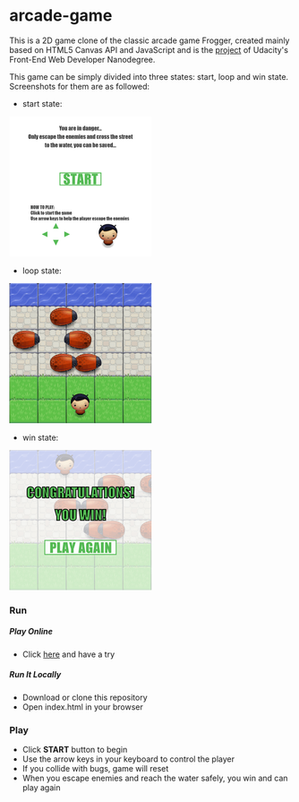 # arcade-game

This is a 2D game clone of the classic arcade game Frogger, created mainly based on HTML5 Canvas API and JavaScript and is the [project](https://github.com/udacity/frontend-nanodegree-arcade-game) of Udacity's Front-End Web Developer Nanodegree.

This game can be simply divided into three states: start, loop and win state. Screenshots for them are as followed:

+ start state:


![start state](images/start-state-1.png)

+ loop state:


![loop state](images/loop-state-1.png)

+ win state:


![win state](images/win-state-1.png)

### Run

##### Play Online
+ Click [here](http://lu3xiang.top/arcade-game/) and have a try

##### Run It Locally
+ Download or clone this repository
+ Open index.html in your browser

### Play

+ Click **START** button to begin
+ Use the arrow keys in your keyboard to control the player
+ If you collide with bugs, game will reset
+ When you escape enemies and reach the water safely, you win and can play again

